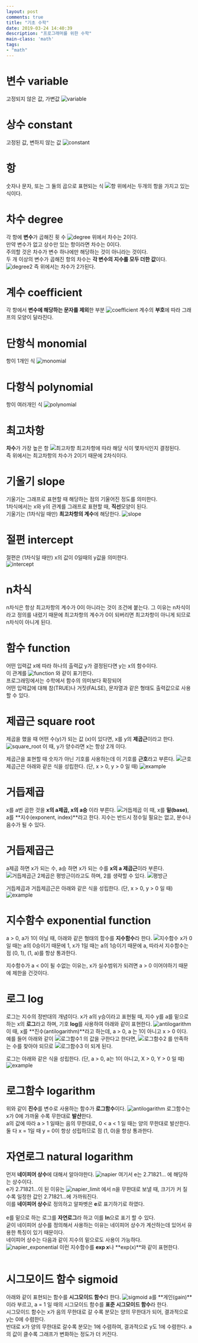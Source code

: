 ```yaml
---
layout: post
comments: true
title: "기초 수학"
date: 2019-03-24 14:40:39
description: "프로그래머를 위한 수학"
main-class: 'math'
tags:
- "math"
---
```


# 변수 variable
고정되지 않은 값, 가변값
![variable](/assets/img/math/variable.png)
<br>

# 상수 constant
고정된 값, 변하지 않는 값
![constant](/assets/img/math/constant.png)
<br>

# 항
숫자나 문자, 또는 그 둘의 곱으로 표현되는 식
![항](/assets/img/math/항.png)
위에서는 두개의 항을 가지고 있는 식이다.
<br>

# 차수 degree
각 항에 **변수**가 곱해진 횟 수
![degree](/assets/img/math/degree.png)
위에서 차수는 2이다.<br>
만약 변수가 없고 상수만 있는 항이라면 차수는 0이다.<br>
주의할 것은 차수가 변수 하나에만 해당하는 것이 아니라는 것이다.<br>
두 개 이상의 변수가 곱해진 항의 차수는 **각 변수의 지수를 모두 더한 값**이다.
![degree2](/assets/img/math/degree2.png)
즉 위에서는 차수가 2가된다.
<br>

# 계수 coefficient
각 항에서 **변수에 해당하는 문자를 제외**한 부분
![coefficient](/assets/img/math/coefficient.png)
계수의 **부호**에 따라 그래프의 모양이 달라진다.
<br>

# 단항식 monomial
항이 1개인 식
![monomial](/assets/img/math/monomial.png)
<br>

# 다항식 polynomial
항이 여러개인 식
![polynomial](/assets/img/math/polynomial.png)
<br>

# 최고차항
**차수**가 가장 높은 항
![최고차항](/assets/img/math/최고차항.png)
최고차항에 따라 해당 식이 몇차식인지 결정된다.<br>
즉 위에서는 최고차항의 차수가 2이기 때문에 2차식이다.
<br>

# 기울기 slope
기울기는 그래프로 표현할 때 해당하는 점의 기울어진 정도를 의미한다.<br>
1차식에서는 x와 y의 관계를 그래프로 표현할 때, **직선**모양이 된다.<br>
기울기는 (1차식일 때만) **최고차항의 계수**에 해당한다.
![slope](/assets/img/math/slope.png)
<br>

# 절편 intercept
절편은 (1차식일 때만) x의 값이 0일때의 y값을 의미한다.<br>
![intercept](/assets/img/math/intercept.png)
<br>

# n차식
n차식은 항상 최고차항의 계수가 0이 아니라는 것이 조건에 붙는다.
그 이유는 n차식이라고 정의를 내렸기 때문에 최고차항의 계수가 0이 되버리면
최고차항이 아니게 되므로 n차식이 아니게 된다.
<br>

# 함수 function
어떤 입력값 x에 따라 하나의 출력값 y가 결정된다면 y는 x의 함수이다.<br>
이 관계를
![function](/assets/img/math/function.png)
와 같이 표기한다.<br>
프로그래밍에서는 수학에서 함수의 의미보다 확장되어<br>
어떤 입력값에 대해 참(TRUE)나 거짓(FALSE), 문자열과 같은 형태도 출력값으로 사용할 수 있다.
<br>

# 제곱근 square root
제곱을 했을 때 어떤 수(y)가 되는 값 (x)이 있다면, x를 y의 **제곱근**이라고 한다.
![square_root](/assets/img/math/square_root.png)
이 때, y가 양수라면 x는 항상 2개 이다.

제곱근을 표현할 때 숫자가 아닌 기호를 사용하는데 이 기호를 **근호**라고 부른다.
![근호](/assets/img/math/근호.png)
제곱근은 아래와 같은 식을 성립한다.
(단, x > 0, y > 0 일 때)
![example](/assets/img/math/example_square_root.png)
<br>

# 거듭제곱
x를 a번 곱한 것을
**x의 a제곱, x의 a승** 이라 부른다.
![거듭제곱](/assets/img/math/거듭제곱.png)
이 때, x를 **밑(base)**, a를 **지수(exponent, index)**라고 한다.
지수는 반드시 정수일 필요는 없고, 분수나 음수가 될 수 있다.
<br>

# 거듭제곱근
a제곱 하면 x가 되는 수, a승 하면 x가 되는 수를
**x의 a 제곱근**이라 부른다.
![거듭제곱근](/assets/img/math/거듭제곱근.png)
2제곱은 평방근이라고도 하며, 2를 생략할 수 있다.
![평방근](/assets/img/math/평방근.png)

거듭제곱과 거듭제곱근은 아래와 같은 식을 성립한다.
(단, x > 0, y > 0 일 때)
![example](/assets/img/math/example_거듭제곱_거듭제곱근.png)
<br>

# 지수함수 exponential function
a > 0, a가 1이 아닐 때, 아래와 같은 형태의 함수를 **지수함수**라 한다.
![지수함수](/assets/img/math/지수함수.png)
x가 0일 때는 a의 0승이기 때문에 1,
x가 1일 때는 a의 1승이기 때문에 a,
따라서 지수함수는 점 (0, 1), (1, a)를 항상 통과한다.

지수함수가 a < 0이 될 수없는 이유는, x가 실수범위가 되려면 a > 0 이어야하기 때문에 제한을 건것이다.

# 로그 log
로그는 지수의 정반대의 개념이다.
x가 a의 y승이라고 표현될 때, 지수 y를 a를 밑으로 하는 x의 **로그**라고 하며, 기호 **log**를 사용하여 아래와 같이 표현한다.
![antilogarithm](/assets/img/math/antilogarithm.png)
이 때, x를 **진수(antilogarithm)**라고 하는데, a > 0, a 는 1이 아니고 x > 0 이다.<br>
예를 들어 아래와 같이
![로그함수1](/assets/img/math/로그함수1.png)
의 값을 구한다고 한다면,
![로그함수2](/assets/img/math/로그함수2.png)
를 만족하는 수를 찾아야 되므로
![로그함수3](/assets/img/math/로그함수3.png)
이 되게 된다.

로그는 아래와 같은 식을 성립한다.
(단, a > 0, a는 1이 아니고, X > 0, Y > 0 일 때)
![example](/assets/img/math/example_log.png)
<br>

# 로그함수 logarithm
위와 같이 **진수**를 변수로 사용하는 함수가 **로그함수**이다.
![antilogarithm](/assets/img/math/antilogarithm.png)
로그함수는 x가 0에 가까울 수록 무한대로 **발산**한다.<br>
a의 값에 따라 a > 1 일때는 음의 무한대로, 0 < a < 1 일 때는 양의 무한대로 발산한다.<br>
둘 다 x = 1일 때 y = 0이 항상 성립하므로 점 (1, 0)을 항상 통과한다.
<br>

# 자연로그 natural logarithm
먼저 **네이피어 상수**에 대해서 알아야한다.
![napier](/assets/img/math/napier.png)
여기서 e는 2.71821... 에 해당하는 상수이다.<br>
e가 2.71821...이 된 이유는
![napier_limit](/assets/img/math/napier_limit.png)
에서 n을 무한대로 보낼 때, 크기가 커 질 수록 일정한 값인 2.71821...에 가까워진다.<br>
이를 **네이피어 상수**로 정의하고 알파벳은 **e**로 표기하기로 하였다.<br>
<br>
e를 밑으로 하는 로그를 **자연로그**라 하고 이를 **ln**으로 표기 할 수 있다.<br>
굳이 네이피어 상수를 정의해서 사용하는 이유는 네이피어 상수가 계산하는데 있어서 유용한 특징이 있기 때문이다.<br>
네이피어 상수는 다음과 같이 지수의 밑으로도 사용이 가능하다.
![napier_exponential](/assets/img/math/napier_exponential.png)
이런 지수함수를 **exp x**나 **exp(x)**와 같이 표현한다.<br>
<br>

# 시그모이드 함수 sigmoid
아래와 같이 표현되는 함수를 **시그모이드 함수**라 한다.
![sigmoid](/assets/img/math/sigmoid.png)
a를 **게인(gain)**이라 부르고, a = 1 일 때의 시그모이드 함수를 **표준 시그모이드 함수**라 한다.<br>
시그모이드 함수는 x가 음의 무한대로 갈 수록 분모는 양의 무한대가 되어, 결과적으로 y는 0에 수렴한다.<br>
반대로 x가 양의 무한대로 갈수록 분모는 1에 수렴하여, 결과적으로 y도 1에 수렴한다.
a의 값이 클수록 그래프가 변화하는 정도가 더 커진다.
